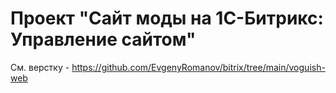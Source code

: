 # Проект "Сайт моды на 1С-Битрикс: Управление сайтом"
См. верстку - https://github.com/EvgenyRomanov/bitrix/tree/main/voguish-web  
